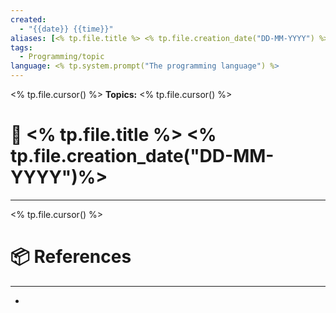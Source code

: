 ```yaml
---
created:
  - "{{date}} {{time}}"
aliases: [<% tp.file.title %> <% tp.file.creation_date("DD-MM-YYYY") %>]
tags:
  - Programming/topic
language: <% tp.system.prompt("The programming language") %>
---
```

<% tp.file.cursor() %>
**Topics:** <% tp.file.cursor() %>

# 📃 <% tp.file.title %> <% tp.file.creation_date("DD-MM-YYYY")%>

---
<% tp.file.cursor() %>

# 📦 References

---

-
